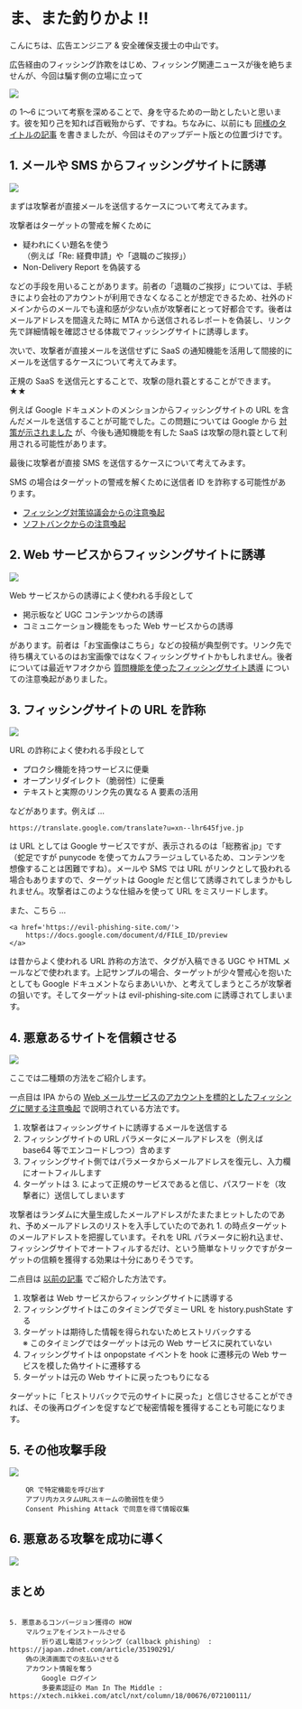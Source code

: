 # ま、また釣りかよ !!

こんにちは、広告エンジニア & 安全確保支援士の中山です。

広告経由のフィッシング詐欺をはじめ、フィッシング関連ニュースが後を絶ちませんが、今回は騙す側の立場に立って

<img src='https://raw.githubusercontent.com/nakayama-kazuki/202x/main/phishing/img/0.png' />

の 1～6 について考察を深めることで、身を守るための一助としたいと思います。彼を知り己を知れば百戦殆からず、ですね。ちなみに、以前にも [同様のタイトルの記事](https://www.techscore.com/blog/2017/12/10/phishing/) を書きましたが、今回はそのアップデート版との位置づけです。

## 1. メールや SMS からフィッシングサイトに誘導

<img src='https://raw.githubusercontent.com/nakayama-kazuki/202x/main/phishing/img/1.png' />

まずは攻撃者が直接メールを送信するケースについて考えてみます。

攻撃者はターゲットの警戒を解くために

- 疑われにくい題名を使う<br />（例えば「Re: 経費申請」や「退職のご挨拶」）
- Non-Delivery Report を偽装する

などの手段を用いることがあります。前者の「退職のご挨拶」については、手続きにより会社のアカウントが利用できなくなることが想定できるため、社外のドメインからのメールでも違和感が少ない点が攻撃者にとって好都合です。後者はメールアドレスを間違えた時に MTA から送信されるレポートを偽装し、リンク先で詳細情報を確認させる体裁でフィッシングサイトに誘導します。

次いで、攻撃者が直接メールを送信せずに SaaS の通知機能を活用して間接的にメールを送信するケースについて考えてみます。

正規の SaaS を送信元とすることで、攻撃の隠れ蓑とすることができます。
★★


例えば Google ドキュメントのメンションからフィッシングサイトの URL を含んだメールを送信することが可能でした。この問題については Google から [対策が示されました](https://workspaceupdates.googleblog.com/2022/03/more-information-in-comment-notifications-gmail.html) が、今後も通知機能を有した SaaS は攻撃の隠れ蓑として利用される可能性があります。

最後に攻撃者が直接 SMS を送信するケースについて考えてみます。

SMS の場合はターゲットの警戒を解くために送信者 ID を詐称する可能性があります。

- [フィッシング対策協議会からの注意喚起](https://www.antiphishing.jp/news/alert/docomo_20190621.html)
- [ソフトバンクからの注意喚起](https://www.softbank.jp/mobile/info/personal/news/support/20200304a/)

## 2. Web サービスからフィッシングサイトに誘導

<img src='https://raw.githubusercontent.com/nakayama-kazuki/202x/main/phishing/img/2.png' />

Web サービスからの誘導によく使われる手段として

- 掲示板など UGC コンテンツからの誘導
- コミュニケーション機能をもった Web サービスからの誘導

があります。前者は「お宝画像はこちら」などの投稿が典型例です。リンク先で待ち構えているのはお宝画像ではなくフィッシングサイトかもしれません。後者については最近ヤフオクから [質問機能を使ったフィッシングサイト誘導](https://auctions.yahoo.co.jp/topic/notice/other/post_3333/) についての注意喚起がありました。

## 3. フィッシングサイトの URL を詐称

<img src='https://raw.githubusercontent.com/nakayama-kazuki/202x/main/phishing/img/3.png' />

URL の詐称によく使われる手段として

- プロクシ機能を持つサービスに便乗
- オープンリダイレクト（脆弱性）に便乗
- テキストと実際のリンク先の異なる A 要素の活用

などがあります。例えば …

```
https://translate.google.com/translate?u=xn--lhr645fjve.jp
```

は URL としては Google サービスですが、表示されるのは「総務省.jp」です（蛇足ですが punycode を使ってカムフラージュしているため、コンテンツを想像することは困難ですね）。メールや SMS では URL がリンクとして扱われる場合もありますので、ターゲットは Google だと信じて誘導されてしまうかもしれません。攻撃者はこのような仕組みを使って URL をミスリードします。

また、こちら …

```
<a href='https://evil-phishing-site.com/'>
    https://docs.google.com/document/d/FILE_ID/preview
</a>
```

は昔からよく使われる URL 詐称の方法で、タグが入稿できる UGC や HTML メールなどで使われます。上記サンプルの場合、ターゲットが少々警戒心を抱いたとしても Google ドキュメントならまあいいか、と考えてしまうところが攻撃者の狙いです。そしてターゲットは evil-phishing-site.com に誘導されてしまいます。

## 4. 悪意あるサイトを信頼させる

<img src='https://raw.githubusercontent.com/nakayama-kazuki/202x/main/phishing/img/4.png' />

ここでは二種類の方法をご紹介します。

一点目は IPA からの [Web メールサービスのアカウントを標的としたフィッシングに関する注意喚起](https://www.jpcert.or.jp/at/2021/at210049.html) で説明されている方法です。

1. 攻撃者はフィッシングサイトに誘導するメールを送信する
2. フィッシングサイトの URL パラメータにメールアドレスを（例えば base64 等でエンコードしつつ）含めます
3. フィッシングサイト側ではパラメータからメールアドレスを復元し、入力欄にオートフィルします
4. ターゲットは 3. によって正規のサービスであると信じ、パスワードを（攻撃者に）送信してしまいます

攻撃者はランダムに大量生成したメールアドレスがたまたまヒットしたのであれ、予めメールアドレスのリストを入手していたのであれ 1. の時点ターゲットのメールアドレストを把握しています。それを URL パラメータに紛れ込ませ、フィッシングサイトでオートフィルするだけ、という簡単なトリックですがターゲットの信頼を獲得する効果は十分にありそうです。

二点目は [以前の記事](https://www.techscore.com/blog/2017/12/10/phishing/) でご紹介した方法です。

1. 攻撃者は Web サービスからフィッシングサイトに誘導する
2. フィッシングサイトはこのタイミングでダミー URL を history.pushState する
3. ターゲットは期待した情報を得られないためヒストリバックする<br />※ このタイミングではターゲットは元の Web サービスに戻れていない
4. フィッシングサイトは onpopstate イベントを hook に遷移元の Web サービスを模した偽サイトに遷移する
5. ターゲットは元の Web サイトに戻ったつもりになる

ターゲットに「ヒストリバックで元のサイトに戻った」と信じさせることができれば、その後再ログインを促すなどで秘密情報を獲得することも可能になります。

## 5. その他攻撃手段

<img src='https://raw.githubusercontent.com/nakayama-kazuki/202x/main/phishing/img/5.png' />

```
    QR で特定機能を呼び出す
    アプリ内カスタムURLスキームの脆弱性を使う
    Consent Phishing Attack で同意を得て情報収集
```

## 6. 悪意ある攻撃を成功に導く

<img src='https://raw.githubusercontent.com/nakayama-kazuki/202x/main/phishing/img/6.png' />

## まとめ


```

5. 悪意あるコンバージョン獲得の HOW
    マルウェアをインストールさせる
        折り返し電話フィッシング（callback phishing） : https://japan.zdnet.com/article/35190291/
    偽の決済画面での支払いさせる
    アカウント情報を奪う
        Google ログイン
        多要素認証の Man In The Middle : https://xtech.nikkei.com/atcl/nxt/column/18/00676/072100111/

```


